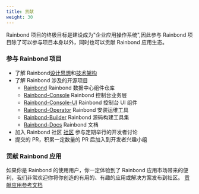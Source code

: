 ```yaml
---
title: 贡献
weight: 30
---
```


Rainbond 项目的终极目标是建设成为"企业应用操作系统",因此参与 Rainbond 项目除了可以参与项目本身以外，同时也可以贡献 Rainbond 应用生态。

### 参与 Rainbond 项目

- 了解 Rainbond[设计思想](../architecture/design-concept/)和[技术架构](../architecture/architecture/)
- 了解 Rainbond 涉及的开源项目
  - [Rainbond](https://github.com/goodrain/rainbond) Rainbond 数据中心组件仓库
  - [Rainbond-Console](https://github.com/goodrain/rainbond-console) Rainbond 控制台业务层
  - [Rainbond-Console-UI](https://github.com/goodrain/rainbond-ui) Rainbond 控制台 UI 组件
  - [Rainbond-Operator](https://github.com/goodrain/rainbond-operator) Rainbond 安装运维工具
  - [Rainbond-Builder](https://github.com/goodrain/builder) Rainbond 源码构建工具集
  - [Rainbond-Docs](https://github.com/goodrain/rainbond-docs) Rainbond 文档
- 加入 Rainbond 社区 [社区](https://t.goodrain.com) 参与定期举行的开发者讨论
- 提交的 PR，积累一定数量的 PR 后加入到开发者兴趣小组

### 贡献 Rainbond 应用

如果你是 Rainbond 的使用用户，你一定体验到了 Rainbond 应用市场带来的便利，我们非常欢迎你将你创造的有用的、有趣的应用或解决方案发布到社区。
[贡献应用参考文档](http://t.goodrain.com/t/rainbond/486)

